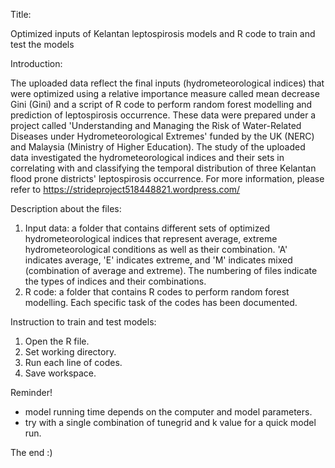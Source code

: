 Title:

Optimized inputs of Kelantan leptospirosis models and R code to train and test the models

Introduction:

The uploaded data reflect the final inputs (hydrometeorological indices) that were optimized using a relative importance measure called mean decrease Gini (Gini) and a script of R code to perform random forest modelling and prediction of leptospirosis occurrence. These data were prepared under a project called 'Understanding and Managing the Risk of Water-Related Diseases under Hydrometeorological Extremes' funded by the UK (NERC) and Malaysia (Ministry of Higher Education). The study of the uploaded data investigated the hydrometeorological indices and their sets in correlating with and classifying the temporal distribution of three Kelantan flood prone districts' leptospirosis occurrence. For more information, please refer to https://strideproject518448821.wordpress.com/

Description about the files:

1. Input data: a folder that contains different sets of optimized hydrometeorological indices that represent average, extreme hydrometeorological conditions as well as                  their combination. 'A' indicates average, 'E' indicates extreme, and 'M' indicates mixed (combination of average and extreme). The numbering of files                    indicate the types of indices and their combinations.
2. R code: a folder that contains R codes to perform random forest modelling. Each specific task of the codes has been documented.

Instruction to train and test models:

1. Open the R file.
2. Set working directory.
3. Run each line of codes.
4. Save workspace.

Reminder!

- model running time depends on the computer and model parameters.
- try with a single combination of tunegrid and k value for a quick model run.

The end :)
